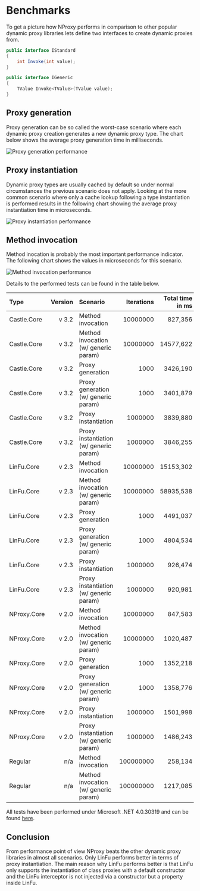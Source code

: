 ﻿# Benchmarks

To get a picture how NProxy performs in comparison to other popular dynamic proxy libraries lets
define two interfaces to create dynamic proxies from.

```csharp
public interface IStandard
{
    int Invoke(int value);
}

public interface IGeneric
{
    TValue Invoke<TValue>(TValue value);
}
```

## Proxy generation

Proxy generation can be so called the worst-case scenario where each dynamic proxy creation
generates a new dynamic proxy type. The chart below shows the average proxy generation time in
milliseconds.

![Proxy generation performance](https://raw.github.com/mtamme/NProxy/master/Documentation/ProxyGeneration.png "Proxy generation performance")

## Proxy instantiation

Dynamic proxy types are usually cached by default so under normal circumstances the previous scenario does not apply.
Looking at the more common scenario where only a cache lookup following a type instantiation is performed results
in the following chart showing the average proxy instantiation time in microseconds.

![Proxy instantiation performance](https://raw.github.com/mtamme/NProxy/master/Documentation/ProxyInstantiation.png "Proxy instantiation performance")

## Method invocation

Method inocation is probably the most important performance indicator. The following chart shows
the values in microseconds for this scenario.

![Method invocation performance](https://raw.github.com/mtamme/NProxy/master/Documentation/MethodInvocation.png "Method invocation performance")

Details to the performed tests can be found in the table below.

| Type      | Version | Scenario                             | Iterations | Total time in ms | Average time in µs |
|:----------|--------:|:-------------------------------------|-----------:|-----------------:|-------------------:|
|Castle.Core|    v 3.2|Method invocation                     |    10000000|           827,356|               0,083|
|Castle.Core|    v 3.2|Method invocation (w/ generic param)  |    10000000|         14577,622|               1,458|
|Castle.Core|    v 3.2|Proxy generation                      |        1000|          3426,190|            3426,190|
|Castle.Core|    v 3.2|Proxy generation (w/ generic param)   |        1000|          3401,879|            3401,879|
|Castle.Core|    v 3.2|Proxy instantiation                   |     1000000|          3839,880|               3,840|
|Castle.Core|    v 3.2|Proxy instantiation (w/ generic param)|     1000000|          3846,255|               3,846|
|LinFu.Core |    v 2.3|Method invocation                     |    10000000|         15153,302|               1,515|
|LinFu.Core |    v 2.3|Method invocation (w/ generic param)  |    10000000|         58935,538|               5,894|
|LinFu.Core |    v 2.3|Proxy generation                      |        1000|          4491,037|            4491,037|
|LinFu.Core |    v 2.3|Proxy generation (w/ generic param)   |        1000|          4804,534|            4804,534|
|LinFu.Core |    v 2.3|Proxy instantiation                   |     1000000|           926,474|               0,926|
|LinFu.Core |    v 2.3|Proxy instantiation (w/ generic param)|     1000000|           920,981|               0,921|
|NProxy.Core|    v 2.0|Method invocation                     |    10000000|           847,583|               0,085|
|NProxy.Core|    v 2.0|Method invocation (w/ generic param)  |    10000000|          1020,487|               0,102|
|NProxy.Core|    v 2.0|Proxy generation                      |        1000|          1352,218|            1352,218|
|NProxy.Core|    v 2.0|Proxy generation (w/ generic param)   |        1000|          1358,776|            1358,776|
|NProxy.Core|    v 2.0|Proxy instantiation                   |     1000000|          1501,998|               1,502|
|NProxy.Core|    v 2.0|Proxy instantiation (w/ generic param)|     1000000|          1486,243|               1,486|
|Regular    |      n/a|Method invocation                     |   100000000|           258,134|               0,003|
|Regular    |      n/a|Method invocation (w/ generic param)  |   100000000|          1217,085|               0,012|

All tests have been performed under Microsoft .NET 4.0.30319 and can be found [here](https://github.com/mtamme/NProxy/tree/master/Source/Test/NProxy.Core.Benchmark/).

## Conclusion

From performance point of view NProxy beats the other dynamic proxy libraries in almost all scenarios. Only LinFu performs better
in terms of proxy instantiation. The main reason why LinFu performs better is that LinFu only supports the instantiation of class proxies
with a default constructor and the LinFu interceptor is not injected via a constructor but a property inside LinFu.
